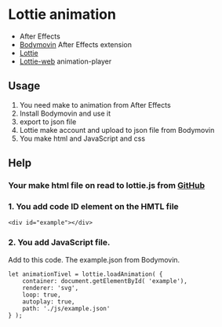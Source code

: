 # Lottie animation

- After Effects
- [Bodymovin](https://exchange.adobe.com/apps/cc/12557) After Effects extension
- [Lottie](https://lottiefiles.com/)
- [Lottie-web](https://github.com/airbnb/lottie-web) animation-player

## Usage

1. You need make to animation from After Effects
2. Install Bodymovin and use it
3. export to json file
4. Lottie make account and upload to json file from Bodymovin
5. You make html and JavaScript and css

## Help

### Your make html file on read to lottie.js from [GitHub](https://github.com/airbnb/lottie-web/tree/master/build/player)

### 1. You add code ID element on the HMTL file

```
<div id="example"></div>
```

### 2. You add JavaScript file.

Add to this code.
The example.json from Bodymovin.

```
let animationTivel = lottie.loadAnimation( {
    container: document.getElementById( 'example'),
    renderer: 'svg',
    loop: true,
    autoplay: true,
    path: './js/example.json'
} );
```